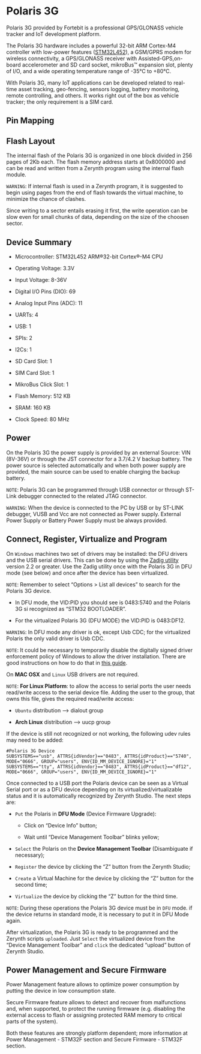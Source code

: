 # Polaris 3G

Polaris 3G provided by Fortebit is a professional GPS/GLONASS vehicle tracker and IoT development platform.

The Polaris 3G hardware includes a powerful 32-bit ARM Cortex-M4 controller with low-power features ([STM32L452](https://www.st.com/en/microcontrollers-microprocessors/stm32l452re.html)), a GSM/GPRS modem for wireless connectivity, a GPS/GLONASS receiver with Assisted-GPS,on-board accelerometer and SD card socket, mikroBus™ expansion slot, plenty of I/O, and a wide operating temperature range of -35°C to +80°C.

With Polaris 3G, many IoT applications can be developed related to real-time asset tracking, geo-fencing, sensors logging, battery monitoring, remote controlling, and others. It works right out of the box as vehicle tracker; the only requirement is a SIM card.

## Pin Mapping

## Flash Layout

The internal flash of the Polaris 3G is organized in one block divided in 256 pages of 2Kb each.
The flash memory address starts at 0x8000000 and can be read and written from a Zerynth program using the internal flash module.

```WARNING```: If internal flash is used in a Zerynth program, it is suggested to begin using pages from the end of flash towards the virtual machine, to minimize the chance of clashes.

Since writing to a sector entails erasing it first, the write operation can be slow even for small chunks of data, depending on the size of the choosen sector.

## Device Summary


* Microcontroller: STM32L452 ARM®32-bit Cortex®-M4 CPU


* Operating Voltage: 3.3V


* Input Voltage: 8-36V


* Digital I/O Pins (DIO): 69


* Analog Input Pins (ADC): 11


* UARTs: 4


* USB: 1


* SPIs: 2


* I2Cs: 1


* SD Card Slot: 1


* SIM Card Slot: 1


* MikroBus Click Slot: 1


* Flash Memory: 512 KB


* SRAM: 160 KB


* Clock Speed: 80 MHz

## Power

On the Polaris 3G the power supply is provided by an external Source: VIN (8V-36V) or through the JST connector for a 3.7/4.2 V backup battery. The power source is selected automatically and when both power supply are provided, the main source can be used to enable charging the backup battery.

```NOTE```: Polaris 3G can be programmed through USB connector or through ST-Link debugger connected to the related JTAG connector.

```WARNING```: When the device is connected to the PC by USB or by ST-LINK debugger, VUSB and Vcc are not connected as Power supply. External Power Supply or Battery Power Supply must be always provided.

## Connect, Register, Virtualize and Program

On ```Windows``` machines two set of drivers may be installed: the DFU drivers and the USB serial drivers. This can be done by using the [Zadig utility](http://zadig.akeo.ie/) version 2.2 or greater. Use the Zadig utility once with the Polaris 3G in DFU mode (see below) and once after the device has been virtualized.

```NOTE```: Remember to select “Options > List all devices” to search for the Polaris 3G device.


* In DFU mode, the VID:PID you should see is 0483:5740 and the Polaris 3G si recognized as “STM32 BOOTLOADER”.


* For the virtualized Polaris 3G (DFU MODE) the VID:PID is 0483:DF12.

```WARNING```: In DFU mode any driver is ok, except Usb CDC; for the virtualized Polaris the only valid driver is Usb CDC.

```NOTE```: It could be necessary to temporarily disable the digitally signed driver enforcement policy of Windows to allow the driver installation. There are good instructions on how to do that in [this guide](http://www.howtogeek.com/167723/how-to-disable-driver-signature-verification-on-64-bit-windows-8.1-so-that-you-can-install-unsigned-drivers/).

On **MAC OSX** and ```Linux``` USB drivers are not required.

```NOTE```: **For Linux Platform**: to allow the access to serial ports the user needs read/write access to the serial device file. Adding the user to the group, that owns this file, gives the required read/write access:


* ```Ubuntu``` distribution –> dialout group


* **Arch Linux** distribution –> uucp group

If the device is still not recognized or not working, the following udev rules may need to be added:

```
#Polaris 3G Device
SUBSYSTEMS=="usb", ATTRS{idVendor}=="0483", ATTRS{idProduct}=="5740", MODE="0666", GROUP="users", ENV{ID_MM_DEVICE_IGNORE}="1"
SUBSYSTEMS=="tty", ATTRS{idVendor}=="0483", ATTRS{idProduct}=="df12", MODE="0666", GROUP="users", ENV{ID_MM_DEVICE_IGNORE}="1"
```

Once connected to a USB port the Polaris device can be seen as a Virtual Serial port or as a DFU device depending on its virtualized/virtualizable status and it is automatically recognized by Zerynth Studio. The next steps are:


* ```Put``` the Polaris in **DFU Mode** (Device Firmware Upgrade):


    * Click on “Device Info” button;


    * Wait until “Device Management Toolbar” blinks yellow;


* ```Select``` the Polaris on the **Device Management Toolbar** (Disambiguate if necessary);


* ```Register``` the device by clicking the “Z” button from the Zerynth Studio;


* ```Create``` a Virtual Machine for the device by clicking the “Z” button for the second time;


* ```Virtualize``` the device by clicking the “Z” button for the third time.

```NOTE```: During these operations the Polaris 3G device must be in ```DFU``` mode. if the device returns in standard mode, it is necessary to put it in DFU Mode again.

After virtualization, the Polaris 3G is ready to be programmed and the  Zerynth scripts ```uploaded```. Just ```Select``` the virtualized device from the “Device Management Toolbar” and ```click``` the dedicated “upload” button of Zerynth Studio.

## Power Management and Secure Firmware

Power Management feature allows to optimize power consumption by putting the device in low consumption state.

Secure Firmware feature allows to detect and recover from malfunctions and, when supported, to protect the running firmware (e.g. disabling the external access to flash or assigning protected RAM memory to critical parts of the system).

Both these features are strongly platform dependent; more information at Power Management - STM32F section and Secure Firmware - STM32F section.
